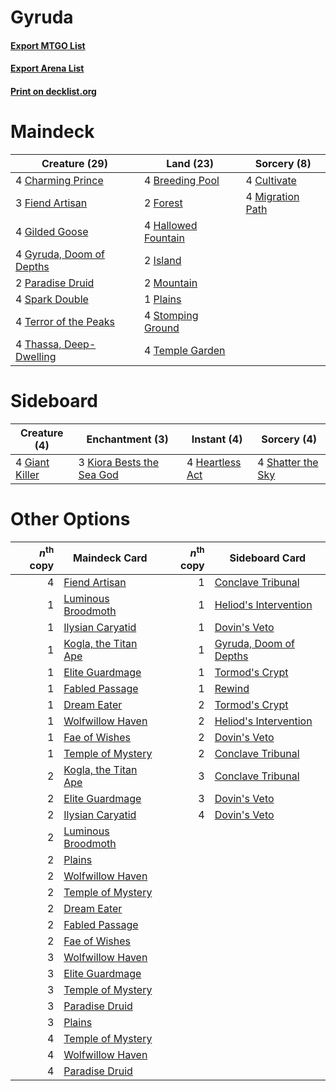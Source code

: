 # Gyruda

#### [Export MTGO List](../collection/Gyruda/Gyruda.txt)
#### [Export Arena List](../collection/Gyruda/Gyruda_arena.txt)
#### [Print on decklist.org](http://decklist.org/?deckmain=4%09Breeding%20Pool%0A4%09Charming%20Prince%0A4%09Cultivate%0A3%09Fiend%20Artisan%0A2%09Forest%0A4%09Gilded%20Goose%0A4%09Gyruda,%20Doom%20of%20Depths%0A4%09Hallowed%20Fountain%0A2%09Island%0A4%09Migration%20Path%0A2%09Mountain%0A2%09Paradise%20Druid%0A1%09Plains%0A4%09Spark%20Double%0A4%09Stomping%20Ground%0A4%09Temple%20Garden%0A4%09Terror%20of%20the%20Peaks%0A4%09Thassa,%20Deep-Dwelling&deckside=4%09Giant%20Killer%0A4%09Heartless%20Act%0A3%09Kiora%20Bests%20the%20Sea%20God%0A4%09Shatter%20the%20Sky)
# Maindeck

|                                           Creature (29)                                           |                                          Land (23)                                          |                                        Sorcery (8)                                        |
|---------------------------------------------------------------------------------------------------|---------------------------------------------------------------------------------------------|-------------------------------------------------------------------------------------------|
|4 [Charming Prince](http://gatherer.wizards.com/Pages/Card/Details.aspx?multiverseid=472970)       |4 [Breeding Pool](http://gatherer.wizards.com/Pages/Card/Details.aspx?multiverseid=97088)    |4 [Cultivate](http://gatherer.wizards.com/Pages/Card/Details.aspx?multiverseid=442154)     |
|3 [Fiend Artisan](http://gatherer.wizards.com/Pages/Card/Details.aspx?multiverseid=479740)         |2 [Forest](http://gatherer.wizards.com/Pages/Card/Details.aspx?multiverseid=439860)          |4 [Migration Path](http://gatherer.wizards.com/Pages/Card/Details.aspx?multiverseid=479684)|
|4 [Gilded Goose](http://gatherer.wizards.com/Pages/Card/Details.aspx?multiverseid=473122)          |4 [Hallowed Fountain](http://gatherer.wizards.com/Pages/Card/Details.aspx?multiverseid=97071)|                                                                                           |
|4 [Gyruda, Doom of Depths](http://gatherer.wizards.com/Pages/Card/Details.aspx?multiverseid=479741)|2 [Island](http://gatherer.wizards.com/Pages/Card/Details.aspx?multiverseid=439857)          |                                                                                           |
|2 [Paradise Druid](http://gatherer.wizards.com/Pages/Card/Details.aspx?multiverseid=461098)        |2 [Mountain](http://gatherer.wizards.com/Pages/Card/Details.aspx?multiverseid=439859)        |                                                                                           |
|4 [Spark Double](http://gatherer.wizards.com/Pages/Card/Details.aspx?multiverseid=460995)          |1 [Plains](http://gatherer.wizards.com/Pages/Card/Details.aspx?multiverseid=439856)          |                                                                                           |
|4 [Terror of the Peaks](http://gatherer.wizards.com/Pages/Card/Details.aspx?multiverseid=485487)   |4 [Stomping Ground](http://gatherer.wizards.com/Pages/Card/Details.aspx?multiverseid=405110) |                                                                                           |
|4 [Thassa, Deep-Dwelling](http://gatherer.wizards.com/Pages/Card/Details.aspx?multiverseid=476322) |4 [Temple Garden](http://gatherer.wizards.com/Pages/Card/Details.aspx?multiverseid=405112)   |                                                                                           |


# Sideboard

|                                      Creature (4)                                       |                                          Enchantment (3)                                           |                                       Instant (4)                                        |                                        Sorcery (4)                                         |
|-----------------------------------------------------------------------------------------|----------------------------------------------------------------------------------------------------|------------------------------------------------------------------------------------------|--------------------------------------------------------------------------------------------|
|4 [Giant Killer](http://gatherer.wizards.com/Pages/Card/Details.aspx?multiverseid=472976)|3 [Kiora Bests the Sea God](http://gatherer.wizards.com/Pages/Card/Details.aspx?multiverseid=476303)|4 [Heartless Act](http://gatherer.wizards.com/Pages/Card/Details.aspx?multiverseid=479611)|4 [Shatter the Sky](http://gatherer.wizards.com/Pages/Card/Details.aspx?multiverseid=476288)|


# Other Options

|*n*<sup>th</sup> copy|                                         Maindeck Card                                         |*n*<sup>th</sup> copy|                                         Sideboard Card                                          |
|--------------------:|-----------------------------------------------------------------------------------------------|--------------------:|-------------------------------------------------------------------------------------------------|
|                    4|[Fiend Artisan](http://gatherer.wizards.com/Pages/Card/Details.aspx?multiverseid=479740)       |                    1|[Conclave Tribunal](http://gatherer.wizards.com/Pages/Card/Details.aspx?multiverseid=452756)     |
|                    1|[Luminous Broodmoth](http://gatherer.wizards.com/Pages/Card/Details.aspx?multiverseid=479541)  |                    1|[Heliod's Intervention](http://gatherer.wizards.com/Pages/Card/Details.aspx?multiverseid=476270) |
|                    1|[Ilysian Caryatid](http://gatherer.wizards.com/Pages/Card/Details.aspx?multiverseid=476425)    |                    1|[Dovin's Veto](http://gatherer.wizards.com/Pages/Card/Details.aspx?multiverseid=461120)          |
|                    1|[Kogla, the Titan Ape](http://gatherer.wizards.com/Pages/Card/Details.aspx?multiverseid=479682)|                    1|[Gyruda, Doom of Depths](http://gatherer.wizards.com/Pages/Card/Details.aspx?multiverseid=479741)|
|                    1|[Elite Guardmage](http://gatherer.wizards.com/Pages/Card/Details.aspx?multiverseid=461122)     |                    1|[Tormod's Crypt](http://gatherer.wizards.com/Pages/Card/Details.aspx?multiverseid=389723)        |
|                    1|[Fabled Passage](http://gatherer.wizards.com/Pages/Card/Details.aspx?multiverseid=473206)      |                    1|[Rewind](http://gatherer.wizards.com/Pages/Card/Details.aspx?multiverseid=45264)                 |
|                    1|[Dream Eater](http://gatherer.wizards.com/Pages/Card/Details.aspx?multiverseid=452788)         |                    2|[Tormod's Crypt](http://gatherer.wizards.com/Pages/Card/Details.aspx?multiverseid=389723)        |
|                    1|[Wolfwillow Haven](http://gatherer.wizards.com/Pages/Card/Details.aspx?multiverseid=476456)    |                    2|[Heliod's Intervention](http://gatherer.wizards.com/Pages/Card/Details.aspx?multiverseid=476270) |
|                    1|[Fae of Wishes](http://gatherer.wizards.com/Pages/Card/Details.aspx?multiverseid=473006)       |                    2|[Dovin's Veto](http://gatherer.wizards.com/Pages/Card/Details.aspx?multiverseid=461120)          |
|                    1|[Temple of Mystery](http://gatherer.wizards.com/Pages/Card/Details.aspx?multiverseid=373571)   |                    2|[Conclave Tribunal](http://gatherer.wizards.com/Pages/Card/Details.aspx?multiverseid=452756)     |
|                    2|[Kogla, the Titan Ape](http://gatherer.wizards.com/Pages/Card/Details.aspx?multiverseid=479682)|                    3|[Conclave Tribunal](http://gatherer.wizards.com/Pages/Card/Details.aspx?multiverseid=452756)     |
|                    2|[Elite Guardmage](http://gatherer.wizards.com/Pages/Card/Details.aspx?multiverseid=461122)     |                    3|[Dovin's Veto](http://gatherer.wizards.com/Pages/Card/Details.aspx?multiverseid=461120)          |
|                    2|[Ilysian Caryatid](http://gatherer.wizards.com/Pages/Card/Details.aspx?multiverseid=476425)    |                    4|[Dovin's Veto](http://gatherer.wizards.com/Pages/Card/Details.aspx?multiverseid=461120)          |
|                    2|[Luminous Broodmoth](http://gatherer.wizards.com/Pages/Card/Details.aspx?multiverseid=479541)  |                     |                                                                                                 |
|                    2|[Plains](http://gatherer.wizards.com/Pages/Card/Details.aspx?multiverseid=439856)              |                     |                                                                                                 |
|                    2|[Wolfwillow Haven](http://gatherer.wizards.com/Pages/Card/Details.aspx?multiverseid=476456)    |                     |                                                                                                 |
|                    2|[Temple of Mystery](http://gatherer.wizards.com/Pages/Card/Details.aspx?multiverseid=373571)   |                     |                                                                                                 |
|                    2|[Dream Eater](http://gatherer.wizards.com/Pages/Card/Details.aspx?multiverseid=452788)         |                     |                                                                                                 |
|                    2|[Fabled Passage](http://gatherer.wizards.com/Pages/Card/Details.aspx?multiverseid=473206)      |                     |                                                                                                 |
|                    2|[Fae of Wishes](http://gatherer.wizards.com/Pages/Card/Details.aspx?multiverseid=473006)       |                     |                                                                                                 |
|                    3|[Wolfwillow Haven](http://gatherer.wizards.com/Pages/Card/Details.aspx?multiverseid=476456)    |                     |                                                                                                 |
|                    3|[Elite Guardmage](http://gatherer.wizards.com/Pages/Card/Details.aspx?multiverseid=461122)     |                     |                                                                                                 |
|                    3|[Temple of Mystery](http://gatherer.wizards.com/Pages/Card/Details.aspx?multiverseid=373571)   |                     |                                                                                                 |
|                    3|[Paradise Druid](http://gatherer.wizards.com/Pages/Card/Details.aspx?multiverseid=461098)      |                     |                                                                                                 |
|                    3|[Plains](http://gatherer.wizards.com/Pages/Card/Details.aspx?multiverseid=439856)              |                     |                                                                                                 |
|                    4|[Temple of Mystery](http://gatherer.wizards.com/Pages/Card/Details.aspx?multiverseid=373571)   |                     |                                                                                                 |
|                    4|[Wolfwillow Haven](http://gatherer.wizards.com/Pages/Card/Details.aspx?multiverseid=476456)    |                     |                                                                                                 |
|                    4|[Paradise Druid](http://gatherer.wizards.com/Pages/Card/Details.aspx?multiverseid=461098)      |                     |                                                                                                 |

